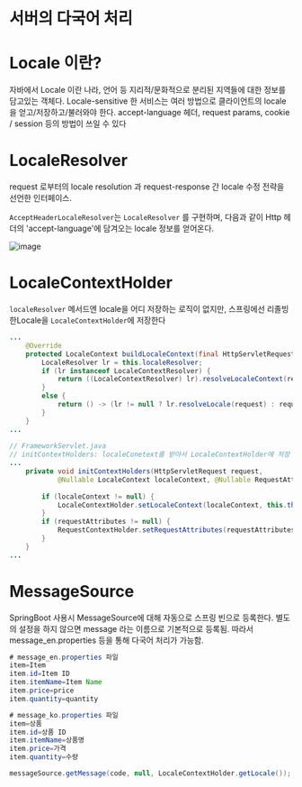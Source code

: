 # 서버의 다국어 처리
# **Locale 이란?**

자바에서 Locale 이란 나라, 언어 등 지리적/문화적으로 분리된 지역들에 대한 정보를 담고있는 객체다.  Locale-sensitive 한 서비스는 여러 방법으로 클라이언트의 locale 을 얻고/저장하고/불러와야 한다. accept-language 헤더, request params, cookie / session 등의 방법이 쓰일 수 있다

# **LocaleResolver**

request 로부터의 locale resolution 과 request-response 간 locale 수정 전략을 선언한 인터페이스.

`AcceptHeaderLocaleResolver`는 `LocaleResolver` 를 구현하며, 다음과 같이 Http 헤더의 'accept-language'에 담겨오는 locale 정보를 얻어온다.

![image](https://github.com/Zero-ToHero/202404-http-perfect-guide/assets/71249347/b21611e3-35a2-426b-ac06-6ddbcde86df8)


# **LocaleContextHolder**

`localeResolver` 메서드엔 locale을 어디 저장하는 로직이 없지만, 스프링에선 리졸빙한Locale을 `LocaleContextHolder`에 저장한다

```java
...
    @Override
    protected LocaleContext buildLocaleContext(final HttpServletRequest request) {
        LocaleResolver lr = this.localeResolver;
        if (lr instanceof LocaleContextResolver) {
            return ((LocaleContextResolver) lr).resolveLocaleContext(request);
        }
        else {
            return () -> (lr != null ? lr.resolveLocale(request) : request.getLocale());
        }
    }
...
 
// FrameworkServlet.java
// initContextHolders: localeConetext를 받아서 LocaleContextHolder에 저장
...
    private void initContextHolders(HttpServletRequest request,
            @Nullable LocaleContext localeContext, @Nullable RequestAttributes requestAttributes) {
 
        if (localeContext != null) {
            LocaleContextHolder.setLocaleContext(localeContext, this.threadContextInheritable);
        }
        if (requestAttributes != null) {
            RequestContextHolder.setRequestAttributes(requestAttributes, this.threadContextInheritable);
        }
    }
...
```

# MessageSource

SpringBoot 사용시 MessageSource에 대해 자동으로 스프링 빈으로 등록한다. 별도의 설정을 하지 않으면 message 라는 이름으로 기본적으로 등록됨. 따라서 message_en.properties 등을 통해 다국어 처리가 가능함.

```java
# message_en.properties 파일
item=Item
item.id=Item ID
item.itemName=Item Name
item.price=price
item.quantity=quantity

# message_ko.properties 파일
item=상품
item.id=상품 ID
item.itemName=상품명
item.price=가격
item.quantity=수량

messageSource.getMessage(code, null, LocaleContextHolder.getLocale());
```
